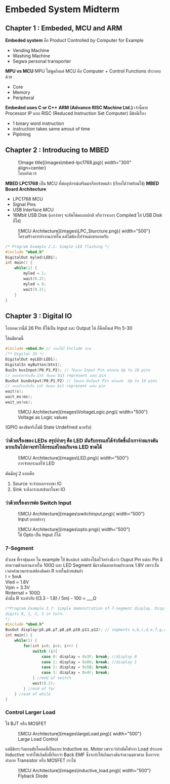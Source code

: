 # Embeded System Midterm

## Chapter 1 : Embeded, MCU and ARM

**Embeded system** คือ Product Controlled by Computer for Example

- Vending Machine
- Washing Machine
- Segwa personal transporter

**MPU vs MCU**
MPU ไม่พูดถึงแต่ MCU คือ Computer + Control Functions ประกอบด้วย

- Core
- Memory
- Peripheral

**Embeded uses C or C++**
**ARM (Advance RISC Machine Ltd.)** เจ้านี้ขาย Processor IP แบบ RISC (Reduced Instruction Set Computer) 
มีข้อดีเรื่อง

- 1 binary word instruction
- instruction takes same amout of time
- Piplining

## Chapter 2 : Introducing to MBED
<figure markdown="span">
  ![Image title](images\mbed-lpc1768.jpg){ width="300" align=center}
  <figcaption>ไอบอร์ดเวร</figcaption>
</figure>

**MBED LPC1768** เป็น MCU ที่ต่ออุปกรณ์เสริมมาเรียบร้อยแล้ว (เรียกได้ว่าพร้อมใช้)
**MBED Board Architecture**

- LPC1768 MCU
- Signal Pins
- USB Interface MCU
- 16Mbit USB Disk (เอาง่ายๆ จะอัพโค้ดแบบปกติ หรือว่าจะเอา Compiled ใส่ USB Disk ก็ได้)

<figure markdown="span">
  ![MCU Architecture](images\LPC_Sturcture.png){ width="500"}
  <figcaption>โครงสร้างการทำงานภายใน แต่ไม่ต้องไปจำแม่งหรอกครับ</figcaption>
</figure>

```C
/* Program Example 2.1: Simple LED flashing */
#include "mbed.h"
DigitalOut myled(LED1);
int main() {
    while(1) {
        myled = 1;
        wait(0.2);
        myled = 0;
        wait(0.2);
    }
}
```

## Chapter 3 : Digital IO
ไอบอดเวรนี่มี 26 Pin ที่ใช้เป็น Input และ Output ได้ ก็คือตั้งแต่ Pin 5-30
<!-- 
Built-in
    LED
    Button
 -->
โค้ดมีตามนี้
```C
#include <mbed.h> // ก่อนใช้ก็ Include ก่อน
/** Digital IO */
DigitalOut myLED(LED1);
DigitalIn myButton(btn1);
BusIn busInput(P0,P1,P2); // ใช้หลาย Input Pin พร้อมกัน Up to 16 pins
// ตอนรับค่ารับเป็น int ที่แต่ละ bit represent แต่ละ pin
BusOut busOutput(P0,P1,P2) // ใช้หลาย Output Pin พร้อมกัน  Up to 16 pins
// ตอนสั่งจะสั่งเป็น int ที่แต่ละ bit represent แต่ละ pin
wait(s);
wait_ms(ms);
wait_us(us);
```

<figure markdown="span">
  ![MCU Architecture](images\VoltageLogic.png){ width="500"}
  <figcaption>Voltage as Logic values</figcaption>
</figure>
(GPIO ของชิพจริงไม่มี State Undefined นะครับ)

### **ว่าด้วยเรื่องของ LEDs** สรุปง่ายๆ คือ LED มันรับ**กระแส**ได้จำกัดซึ่งถ้าเราจ่ายแรงดันมากเกินไปอาจะทำให้กระแสไหลเกินจน LED ขาดได้
<figure markdown="span">
  ![MCU Architecture](images\LED.png){ width="500"}
  <figcaption>การจ่ายกระแสให้ LED</figcaption>
</figure>
มันมีอยู่ 2 แบบคือ 

1. Source จะจ่ายออกจากขา IO 
1. Sink จะดึงกระแสเข้ามาในขา IO

### **ว่าด้วยเรื่องการต่อ Switch Input**
<figure markdown="span">
  ![MCU Architecture](images\switchinput.png){ width="500"}
  <figcaption>Input แบบต่างๆ</figcaption>
</figure>

<figure markdown="span">
  ![MCU Architecture](images\opto.png){ width="500"}
  <figcaption>ใช้ Opto เป็น Input ก็ได้</figcaption>
</figure>

### 7-Segment
ตัวเลข ที่เราคุ้นเคย ใน example ใช้ `BusOut` แต่ต้องโน้ตไว้อย่างนึงว่า Ouput Pin แต่ละ Pin มีค่าความต้านทานภายใน 100Ω และ LED Segment มีแรงดันตกคร่อมประมาณ 1.8V เพราะงั้นเวลาคำนวนกระแสต้องคิดค่า R ภายในด้วยเช่นถ้า </br>
I = 5mA </br>
Vled = 1.8V </br>
Vpin = 3.3V </br>
Rinternal = 100Ω</br>
ดังนั้น R จะเท่ากับ ((3.3 - 1.8) / 5m) - 100 = ___Ω

```C
/*Program Example 3.7: Simple demonstration of 7-segment display. Display
digits 0, 1, 2, 3 in turn.
*/
#include "mbed.h"
BusOut display(p5,p6,p7,p8,p9,p10,p11,p12); // segments a,b,c,d,e,f,g,dp
int main() {
    while(1) {
        for(int i=0; i<4; i++) {
            switch (i){
                case 0: display = 0x3F; break; //display 0
                case 1: display = 0x06; break; //display 1
                case 2: display = 0x5B; break;
                case 3: display = 0x4F; break;
            } //end of switch
            wait(0.2);
        } //end of for
    } //end of while
}
```

### Control Larger Load
ใช้ BJT หรือ MOSFET
<figure markdown="span">
  ![MCU Architecture](images\largeLoad.png){ width="500"}
  <figcaption>Large Load Control</figcaption>
</figure>
แต่มีข้อระวังตอนขับโหลดที่เป็นแบบ Inductive ex. Motor เพราะว่าถ้าตัดไฟจาก Load ประเภท Inductive จะทำให้เกิดสิ่งที่เรียกว่า Back EMF ซึ่งจะทำให้เกิดแรงดันจำนวนมหาศาล ซึ่งอาจจะทำลาย Transistor หรือ MOSFET เราได้
<figure markdown="span">
  ![MCU Architecture](images\inductive_load.png){ width="500"}
  <figcaption>Flyback Diode</figcaption>
</figure>




